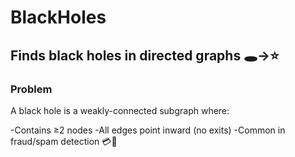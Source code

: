 # BlackHoles

## Finds black holes in directed graphs 🕳️→⭐

### Problem
A black hole is a weakly-connected subgraph where:

-Contains ≥2 nodes
-All edges point inward (no exits)
-Common in fraud/spam detection 💳📧

